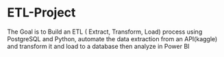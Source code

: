# ETL-Project
The Goal is to Build an ETL ( Extract, Transform, Load) process using PostgreSQL and Python, automate the data extraction from an API(kaggle) and transform it and load to a database then analyze in Power BI
